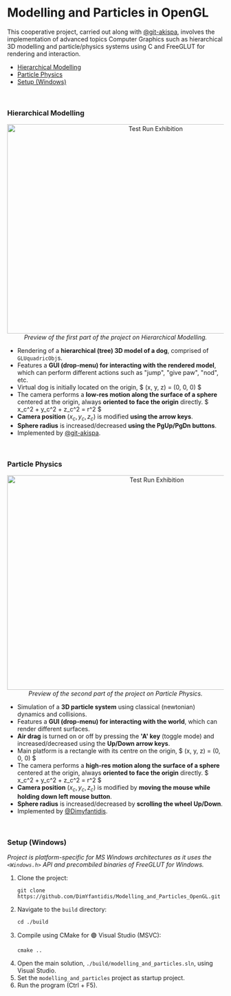 # Modelling and Particles in OpenGL

This cooperative project, carried out along with [@git-akispa](https://github.com/git-akispa), involves the implementation of advanced topics Computer Graphics such as hierarchical 3D modelling and particle/physics systems using C and FreeGLUT for rendering and interaction.

* [Hierarchical Modelling](#hierarchical-modelling)
* [Particle Physics](#particle-physics)
* [Setup (Windows)](#setup-windows)

<br/>

### Hierarchical Modelling

<p align="center">
  <img src="./media/cg2_exhibition_1.gif" alt="Test Run Exhibition" width="675" height="486">
  <br>
  <i> Preview of the first part of the project on Hierarchical Modelling. </i>
</p>

* Rendering of a **hierarchical (tree) 3D model of a dog**, comprised of `GLUquadricObj`s. 
* Features a **GUI (drop-menu) for interacting with the rendered model**, which can perform different actions such as "jump", "give paw", "nod", etc. 
* Virtual dog is initially located on the origin,
  $
      (x, y, z) = (0, 0, 0)
  $
* The camera performs a **low-res motion along the surface of a sphere** centered at the origin, always **oriented to face the origin** directly.
  $
    x_c^2 + y_c^2 + z_c^2 = r^2
  $
* **Camera position** $(x_c, y_c, z_c)$ is modified **using the arrow keys**. 
* **Sphere radius** is increased/decreased **using the PgUp/PgDn buttons**.
* Implemented by [@git-akispa](https://github.com/git-akispa).

<br/>

### Particle Physics

<p align="center">
  <img src="./media/cg2_exhibition_2.gif" alt="Test Run Exhibition" width="680" height="498">
  <br>
  <i> Preview of the second part of the project on Particle Physics. </i>
</p>

* Simulation of a **3D particle system** using classical (newtonian) dynamics and collisions. 
* Features a **GUI (drop-menu) for interacting with the world**, which can render different surfaces. 
* **Air drag** is turned on or off by pressing the **'A' key** (toggle mode) and increased/decreased using the **Up/Down arrow keys**.
* Main platform is a rectangle with its centre on the origin,
  $
      (x, y, z) = (0, 0, 0)
  $
* The camera performs a **high-res motion along the surface of a sphere** centered at the origin, always **oriented to face the origin** directly.
  $
    x_c^2 + y_c^2 + z_c^2 = r^2
  $
* **Camera position** $(x_c, y_c, z_c)$ is modified by **moving the mouse while holding down left mouse button**. 
* **Sphere radius** is increased/decreased by **scrolling the wheel Up/Down**.
* Implemented by [@Dimyfantidis](https://github.com/DimYfantidis).

<br/>

### Setup (Windows)

*Project is platform-specific for MS Windows architectures as it uses the `<Windows.h>` API and precombiled binaries of FreeGLUT for Windows.*

1. Clone the project:
    ```
    git clone https://github.com/DimYfantidis/Modelling_and_Particles_OpenGL.git
    ```
2. Navigate to the `build` directory:
    ```
    cd ./build
    ```
3. Compile using CMake for 🟣 Visual Studio (MSVC):
    ```
    cmake ..
    ```
4. Open the main solution, `./build/modelling_and_particles.sln`, using Visual Studio.
5. Set the `modelling_and_particles` project as startup project.
6. Run the program (Ctrl + F5).
